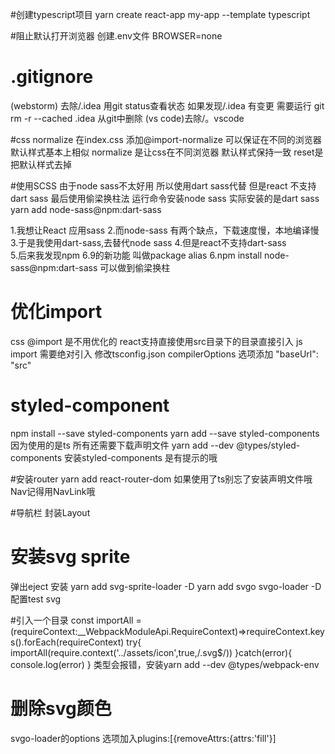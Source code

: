 #创建typescript项目
yarn create react-app my-app --template typescript  

#阻止默认打开浏览器
创建.env文件  BROWSER=none

# .gitignore 
(webstorm) 去除/.idea      用git status查看状态  如果发现/.idea 有变更  需要运行 git rm -r --cached .idea 从git中删除
(vs code)去除/。vscode

#css normalize 
在index.css 添加@import-normalize 可以保证在不同的浏览器默认样式基本上相似
normalize 是让css在不同浏览器 默认样式保持一致   reset是把默认样式去掉

#使用SCSS
由于node sass不太好用  所以使用dart sass代替  但是react 不支持dart sass   最后使用偷梁换柱法   运行命令安装node sass 实际安装的是dart sass
yarn add node-sass@npm:dart-sass

1.我想让React 应用sass
2.而node-sass 有两个缺点，下载速度慢，本地编译慢
3.于是我使用dart-sass,去替代node sass
4.但是react不支持dart-sass  
5.后来我发现npm 6.9的新功能  叫做package alias
6.npm install node-sass@npm:dart-sass 可以做到偷梁换柱 


# 优化import
css @import 是不用优化的 react支持直接使用src目录下的目录直接引入
js import 需要绝对引入  修改tsconfig.json   compilerOptions 选项添加 "baseUrl": "src"


# styled-component
npm install --save styled-components
yarn  add --save styled-components
因为使用的是ts 所有还需要下载声明文件 yarn add --dev @types/styled-components
安装styled-components 是有提示的哦


#安装router
yarn add react-router-dom  如果使用了ts别忘了安装声明文件哦
Nav记得用NavLink哦


#导航栏 封装Layout 

# 安装svg sprite  
弹出eject 
安装  yarn add svg-sprite-loader -D     yarn add svgo svgo-loader -D
配置test svg

#引入一个目录 
const importAll = (requireContext:__WebpackModuleApi.RequireContext)=>requireContext.keys().forEach(requireContext)
try{
    importAll(require.context('../assets/icon',true,/\.svg$/))
}catch(error){
    console.log(error)
}
类型会报错，安装yarn add --dev @types/webpack-env

# 删除svg颜色 
svgo-loader的options 选项加入plugins:[{removeAttrs:{attrs:'fill'}]



